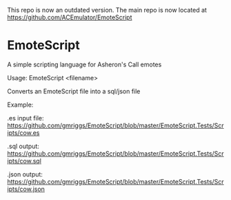 This repo is now an outdated version. The main repo is now located at https://github.com/ACEmulator/EmoteScript

# EmoteScript
A simple scripting language for Asheron's Call emotes

Usage: EmoteScript &lt;filename&gt;

Converts an EmoteScript file into a sql/json file

Example:

.es input file:<br />
https://github.com/gmriggs/EmoteScript/blob/master/EmoteScript.Tests/Scripts/cow.es

.sql output:<br />
https://github.com/gmriggs/EmoteScript/blob/master/EmoteScript.Tests/Scripts/cow.sql

.json output:<br />
https://github.com/gmriggs/EmoteScript/blob/master/EmoteScript.Tests/Scripts/cow.json
